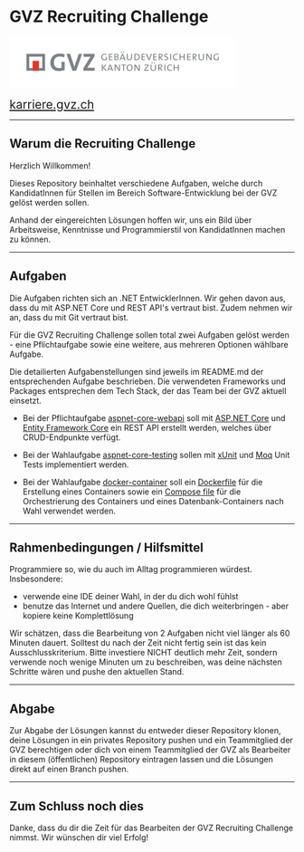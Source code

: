 # GVZ Recruiting Challenge

<img src="assets/img/GVZ_logo.svg" alt="GVZ logo" width="400px">

<span style="font-size: 1.5em">[karriere.gvz.ch](https://karriere.gvz.ch/)</span>

---

## Warum die Recruiting Challenge

Herzlich Willkommen!

Dieses Repository beinhaltet verschiedene Aufgaben, welche durch KandidatInnen für Stellen im Bereich Software-Entwicklung bei der GVZ gelöst werden sollen.

Anhand der eingereichten Lösungen hoffen wir, uns ein Bild über Arbeitsweise, Kenntnisse und Programmierstil von KandidatInnen machen zu können.

---

## Aufgaben

Die Aufgaben richten sich an .NET EntwicklerInnen. Wir gehen davon aus, dass du mit ASP.NET Core und REST API's vertraut bist. Zudem nehmen wir an, dass du mit Git vertraut bist.

Für die GVZ Recruiting Challenge sollen total zwei Aufgaben gelöst werden - eine Pflichtaufgabe sowie eine weitere, aus mehreren Optionen wählbare Aufgabe.

Die detailierten Aufgabenstellungen sind jeweils im README.md der entsprechenden Aufgabe beschrieben. Die verwendeten Frameworks und Packages entsprechen dem Tech Stack, der das Team bei der GVZ aktuell einsetzt.

- Bei der Pflichtaufgabe [aspnet-core-webapi](./Pflichtaufgabe_aspnet-core-webapi/README.md) soll mit [ASP.NET Core](https://dotnet.microsoft.com/en-us/apps/aspnet/apis) und [Entity Framework Core](https://www.nuget.org/packages/Microsoft.EntityFrameworkCore) ein REST API erstellt werden, welches über CRUD-Endpunkte verfügt.

- Bei der Wahlaufgabe [aspnet-core-testing](./Wahlaufgabe_aspnet-core-testing/README.md) sollen mit [xUnit](https://www.nuget.org/packages/xunit) und [Moq](https://www.nuget.org/packages/Moq) Unit Tests implementiert werden.

- Bei der Wahlaufgabe [docker-container](./Wahlaufgabe_docker-container/README.md) soll ein [Dockerfile](https://docs.docker.com/engine/reference/builder/) für die Erstellung eines Containers sowie ein [Compose file](https://docs.docker.com/compose/compose-file/compose-file-v3/) für die Orchestrierung des Containers und eines Datenbank-Containers nach Wahl verwendet werden.

---

## Rahmenbedingungen / Hilfsmittel

Programmiere so, wie du auch im Alltag programmieren würdest. Insbesondere:

- verwende eine IDE deiner Wahl, in der du dich wohl fühlst
- benutze das Internet und andere Quellen, die dich weiterbringen - aber kopiere keine Komplettlösung

Wir schätzen, dass die Bearbeitung von 2 Aufgaben nicht viel länger als 60 Minuten dauert. Solltest du nach der Zeit nicht fertig sein ist das kein Ausschlusskriterium. Bitte investiere NICHT deutlich mehr Zeit, sondern verwende noch wenige Minuten um zu beschreiben, was deine nächsten Schritte wären und pushe den aktuellen Stand.

---

## Abgabe

Zur Abgabe der Lösungen kannst du entweder dieser Repository klonen, deine Lösungen in ein privates Repository pushen und ein Teammitglied der GVZ berechtigen oder dich von einem Teammitglied der GVZ als Bearbeiter in diesem (öffentlichen) Repository eintragen lassen und die Lösungen direkt auf einen Branch pushen.

---

## Zum Schluss noch dies

Danke, dass du dir die Zeit für das Bearbeiten der GVZ Recruiting Challenge nimmst. Wir wünschen dir viel Erfolg!
